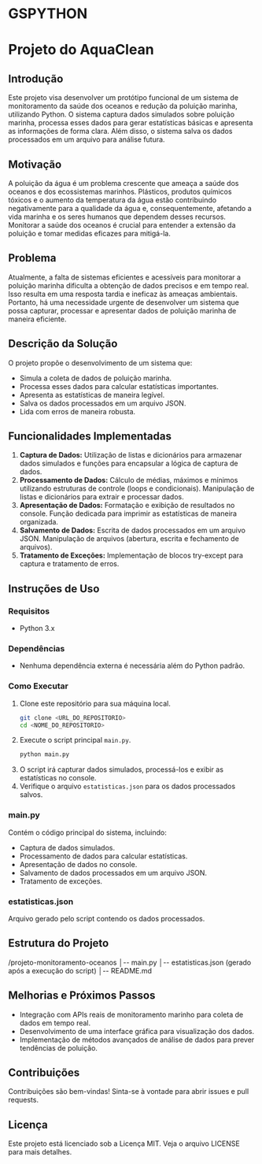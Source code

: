 # GSPYTHON
# Projeto do AquaClean

## Introdução
Este projeto visa desenvolver um protótipo funcional de um sistema de monitoramento da saúde dos oceanos e redução da poluição marinha, utilizando Python. O sistema captura dados simulados sobre poluição marinha, processa esses dados para gerar estatísticas básicas e apresenta as informações de forma clara. Além disso, o sistema salva os dados processados em um arquivo para análise futura.

## Motivação
A poluição da água é um problema crescente que ameaça a saúde dos oceanos e dos ecossistemas marinhos. Plásticos, produtos químicos tóxicos e o aumento da temperatura da água estão contribuindo negativamente para a qualidade da água e, consequentemente, afetando a vida marinha e os seres humanos que dependem desses recursos. Monitorar a saúde dos oceanos é crucial para entender a extensão da poluição e tomar medidas eficazes para mitigá-la.

## Problema
Atualmente, a falta de sistemas eficientes e acessíveis para monitorar a poluição marinha dificulta a obtenção de dados precisos e em tempo real. Isso resulta em uma resposta tardia e ineficaz às ameaças ambientais. Portanto, há uma necessidade urgente de desenvolver um sistema que possa capturar, processar e apresentar dados de poluição marinha de maneira eficiente.

## Descrição da Solução
O projeto propõe o desenvolvimento de um sistema que:
- Simula a coleta de dados de poluição marinha.
- Processa esses dados para calcular estatísticas importantes.
- Apresenta as estatísticas de maneira legível.
- Salva os dados processados em um arquivo JSON.
- Lida com erros de maneira robusta.

## Funcionalidades Implementadas
1. **Captura de Dados:** Utilização de listas e dicionários para armazenar dados simulados e funções para encapsular a lógica de captura de dados.
2. **Processamento de Dados:** Cálculo de médias, máximos e mínimos utilizando estruturas de controle (loops e condicionais). Manipulação de listas e dicionários para extrair e processar dados.
3. **Apresentação de Dados:** Formatação e exibição de resultados no console. Função dedicada para imprimir as estatísticas de maneira organizada.
4. **Salvamento de Dados:** Escrita de dados processados em um arquivo JSON. Manipulação de arquivos (abertura, escrita e fechamento de arquivos).
5. **Tratamento de Exceções:** Implementação de blocos try-except para captura e tratamento de erros.

## Instruções de Uso

### Requisitos
- Python 3.x

### Dependências
- Nenhuma dependência externa é necessária além do Python padrão.

### Como Executar
1. Clone este repositório para sua máquina local.
    ```bash
    git clone <URL_DO_REPOSITORIO>
    cd <NOME_DO_REPOSITORIO>
    ```
2. Execute o script principal `main.py`.
    ```bash
    python main.py
    ```
3. O script irá capturar dados simulados, processá-los e exibir as estatísticas no console.
4. Verifique o arquivo `estatisticas.json` para os dados processados salvos.

### main.py
Contém o código principal do sistema, incluindo:
- Captura de dados simulados.
- Processamento de dados para calcular estatísticas.
- Apresentação de dados no console.
- Salvamento de dados processados em um arquivo JSON.
- Tratamento de exceções.

### estatisticas.json
Arquivo gerado pelo script contendo os dados processados.

## Estrutura do Projeto
/projeto-monitoramento-oceanos
│-- main.py
│-- estatisticas.json (gerado após a execução do script)
│-- README.md
## Melhorias e Próximos Passos
- Integração com APIs reais de monitoramento marinho para coleta de dados em tempo real.
- Desenvolvimento de uma interface gráfica para visualização dos dados.
- Implementação de métodos avançados de análise de dados para prever tendências de poluição.

## Contribuições
Contribuições são bem-vindas! Sinta-se à vontade para abrir issues e pull requests.

## Licença
Este projeto está licenciado sob a Licença MIT. Veja o arquivo LICENSE para mais detalhes.
